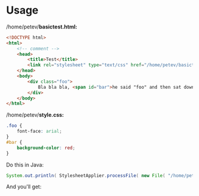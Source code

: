 # Usage #

/home/petev/**basictest.html:**

```html
<!DOCTYPE html>
<html>
    <!-- comment -->
    <head>
        <title>Test</title>
        <link rel="stylesheet" type="text/css" href="/home/petev/basictest.css" />
    </head>
    <body>
        <div class="foo">
            Bla bla bla, <span id="bar">he said "foo" and then sat down</span> bla bla<br/>
        </div>
    </body>
</html>
```

/home/petev/**style.css:**

```css
.foo {
	font-face: arial;
}
#bar {
	background-color: red;
}
```

Do this in Java:

```java
System.out.println( StylesheetApplier.processFile( new File( "/home/petev/basictest.html" ) ) );
```

And you'll get:


